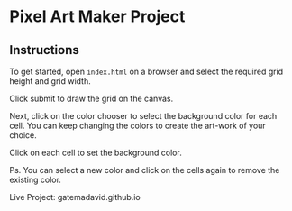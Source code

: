 # Pixel Art Maker Project

## Instructions

To get started, open `index.html` on a browser and select the required grid height and grid width.

Click submit to draw the grid on the canvas.

Next, click on the color chooser to select the background color for each cell. You can keep changing the colors to create the art-work of your choice.

Click on each cell to set the background color.

Ps. You can select a new color and click on the cells again to remove the existing color.

Live Project: gatemadavid.github.io
